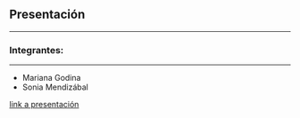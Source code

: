 ## Presentación

---

### Integrantes:

---

- Mariana Godina
- Sonia Mendizábal

[link a presentación](https://drive.google.com/open?id=0B_LXYl5QOPU5MWx0SVVueV94NVk)